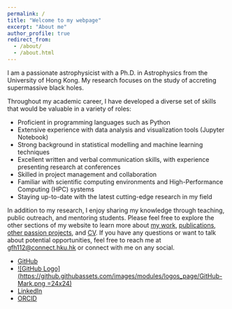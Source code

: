 ```yaml
---
permalink: /
title: "Welcome to my webpage"
excerpt: "About me"
author_profile: true
redirect_from: 
  - /about/
  - /about.html
---
```


I am a passionate astrophysicist with a Ph.D. in Astrophysics from the University of Hong Kong. My research focuses on the study of accreting supermassive black holes. 

Throughout my academic career, I have developed a diverse set of skills that would be valuable in a variety of roles:
- Proficient in programming languages such as Python
- Extensive experience with data analysis and visualization tools (Jupyter Notebook)
- Strong background in statistical modelling and machine learning techniques
- Excellent written and verbal communication skills, with experience presenting research at conferences
- Skilled in project management and collaboration
- Familiar with scientific computing environments and High-Performance Computing (HPC) systems
- Staying up-to-date with the latest cutting-edge research in my field


In addition to my research, I enjoy sharing my knowledge through teaching, public outreach, and mentoring students. 
Please feel free to explore the other sections of my website to learn more about [my work](https://gfh112.github.io/Lars/theory), [publications](https://gfh112.github.io/Lars/publications), [other passion projects](https://gfh112.github.io/Lars/portfolio/), and [CV](https://gfh112.github.io/Lars/cv/). If you have any questions or want to talk about potential opportunities, feel free to reach me at gfh112@connect.hku.hk or connect with me on any social.


- [GitHub](https://github.com/gfh112/)
- [![GitHub Logo](https://github.githubassets.com/images/modules/logos_page/GitHub-Mark.png =24x24)](https://github.com/gfh112/) 
- [LinkedIn](https://www.linkedin.com/in/lars-lund/)
- [ORCID](http://orcid.org/0000-0003-4256-7059)
